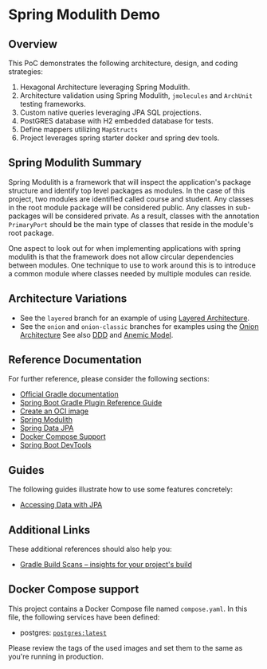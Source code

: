 # Spring Modulith Demo

## Overview

This PoC demonstrates the following architecture, design, and coding strategies:

1. Hexagonal Architecture leveraging Spring Modulith.
1. Architecture validation using Spring Modulith, `jmolecules` and `ArchUnit` testing frameworks.
1. Custom native queries leveraging JPA SQL projections.
1. PostGRES database with H2 embedded database for tests.
1. Define mappers utilizing `MapStructs`
1. Project leverages spring starter docker and spring dev tools.

## Spring Modulith Summary

Spring Modulith is a framework that will inspect the application's package structure and identify top level packages as modules.  In the case of this project, two modules are identified called course and student.  Any classes in the root module package will be considered public.  Any classes in sub-packages will be considered private.  As a result, classes with the annotation `PrimaryPort` should be the main type of classes that reside in the module's root package.

One aspect to look out for when implementing applications with spring modulith is that the framework does not allow circular dependencies between modules.  One technique to use to work around this is to introduce a common module where classes needed by multiple modules can reside.

## Architecture Variations
* See the `layered` branch for an example of using [Layered Architecture](https://ddd-practitioners.com/home/glossary/layered-architecture/).
* See the `onion` and `onion-classic` branches for examples using the [Onion Architecture](https://jeffreypalermo.com/2008/07/the-onion-architecture-part-1/)
See also [DDD](https://thedomaindrivendesign.io/) and [Anemic Model](https://thedomaindrivendesign.io/anemic-model/).

## Reference Documentation
For further reference, please consider the following sections:

* [Official Gradle documentation](https://docs.gradle.org)
* [Spring Boot Gradle Plugin Reference Guide](https://docs.spring.io/spring-boot/3.3.2/gradle-plugin)
* [Create an OCI image](https://docs.spring.io/spring-boot/3.3.2/gradle-plugin/packaging-oci-image.html)
* [Spring Modulith](https://docs.spring.io/spring-modulith/reference/)
* [Spring Data JPA](https://docs.spring.io/spring-boot/docs/3.3.2/reference/htmlsingle/index.html#data.sql.jpa-and-spring-data)
* [Docker Compose Support](https://docs.spring.io/spring-boot/docs/3.3.2/reference/htmlsingle/index.html#features.docker-compose)
* [Spring Boot DevTools](https://docs.spring.io/spring-boot/docs/3.3.2/reference/htmlsingle/index.html#using.devtools)

## Guides
The following guides illustrate how to use some features concretely:

* [Accessing Data with JPA](https://spring.io/guides/gs/accessing-data-jpa/)

## Additional Links
These additional references should also help you:

* [Gradle Build Scans – insights for your project's build](https://scans.gradle.com#gradle)

## Docker Compose support
This project contains a Docker Compose file named `compose.yaml`.
In this file, the following services have been defined:

* postgres: [`postgres:latest`](https://hub.docker.com/_/postgres)

Please review the tags of the used images and set them to the same as you're running in production.

